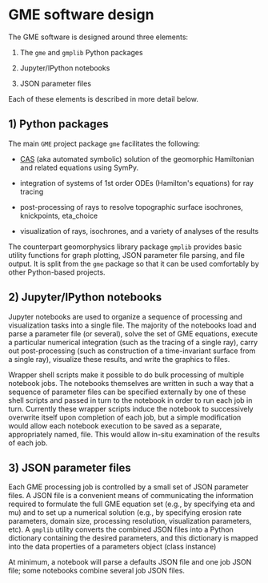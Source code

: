 
# GME software design

The GME software is designed around three elements:

1) The ``gme`` and ``gmplib`` Python packages

2) Jupyter/IPython notebooks

3) JSON parameter files

Each of these elements is described in more detail below.

## 1) Python packages

The main ``GME`` project package ``gme`` facilitates the following:

  - [CAS](https://en.wikipedia.org/wiki/Computer_algebra_system) (aka automated symbolic) solution of the geomorphic Hamiltonian and related equations using SymPy.

  - integration of systems of 1st order ODEs (Hamilton's equations) for ray tracing

  - post-processing of rays to resolve topographic surface isochrones, knickpoints, eta_choice

  - visualization of rays, isochrones, and a variety of analyses of the results

The counterpart geomorphysics library package ``gmplib`` provides basic utility functions for graph plotting, JSON parameter file parsing, and file output. It is split from the ``gme`` package so that it can be used comfortably by other Python-based projects.


## 2) Jupyter/IPython notebooks

Jupyter notebooks are used to organize a sequence of processing and visualization tasks into a single file. The majority of the notebooks load and parse a parameter file (or several), solve the set of GME equations, execute a particular numerical integration (such as the tracing of a single ray), carry out post-processing (such as construction of a time-invariant surface from a single ray), visualize these results, and write the graphics to files.

Wrapper shell scripts make it possible to do bulk processing of multiple notebook jobs. The notebooks themselves are written in such a way that a sequence of parameter files can be specified externally by one of these shell scripts and passed in turn to the notebook in order to run each job in turn. Currently these wrapper scripts induce the notebook to successively overwrite itself upon completion of each job, but a simple modification would allow each notebook execution to be saved as a separate, appropriately named, file. This would allow in-situ examination of the results of each job.


## 3) JSON parameter files

Each GME processing job is controlled by a small set of JSON parameter files.
A JSON file is a convenient means of communicating the information required to formulate the full GME equation set (e.g., by specifying eta and mu) and to set up a numerical solution (e.g., by specifying erosion rate parameters, domain size, processing resolution, visualization parameters, etc).  A ``gmplib`` utility converts the combined JSON files into a Python dictionary containing the desired parameters, and this dictionary is mapped into the data properties of a parameters object (class instance)

At minimum, a notebook will parse a defaults JSON file and one job JSON file; some notebooks combine several job JSON files.
